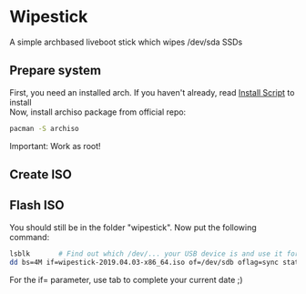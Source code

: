 # Wipestick
A simple archbased liveboot stick which wipes /dev/sda SSDs

## Prepare system
First, you need an installed arch. If you haven't already, read [Install Script](PREPARE.md) to install\
Now, install archiso package from official repo:
```bash
pacman -S archiso
```

Important: Work as root!

## Create ISO

## Flash ISO
You should still be in the folder "wipestick".
Now put the following command:
```bash
lsblk       # Find out which /dev/... your USB device is and use it for of=
dd bs=4M if=wipestick-2019.04.03-x86_64.iso of=/dev/sdb oflag=sync status=progress
```
For the if= parameter, use tab to complete your current date ;)